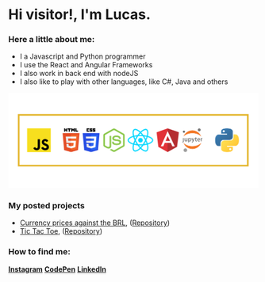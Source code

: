 <h1>Hi visitor!, I'm Lucas.</h1>

<h3>Here a little about me:</h3>
<ul>
  <li>I a Javascript and Python programmer</li>
  <li>I use the React and Angular Frameworks</li>
  <li>I also work in back end with nodeJS</li>
  <li>I also like to play with other languages, like C#, Java and others</li>
</ul>

<img src='languages.png'>

<h3>My posted projects</h3>
<ul>
  <li><a href='https://brl-currency-converter.vercel.app/'>Currency prices against the BRL</a>, (<a href='https://github.com/JoseLucasapp/currency-prices-against-the-BRL'>Repository</a>)</li>
  <li><a href='https://joselucasapp.github.io/Tic-tac-toe-game/'>Tic Tac Toe</a>, (<a href='https://github.com/JoseLucasapp/Tic-tac-toe-game'>Repository</a>)</li>
</ul>

<h3>How to find me: </h3>
<a href='https://www.instagram.com/jlucasgf/?hl=pt-br'><b>Instagram</b></a>
<a href='https://codepen.io/joselucasapp'><b>CodePen</b></a>
<a href='https://www.linkedin.com/in/jos%C3%A9-lucas-freitas-8ba524150/'><b>LinkedIn</b></a>

<!--
**JoseLucasapp/JoseLucasapp** is a ✨ _special_ ✨ repository because its `README.md` (this file) appears on your GitHub profile.

Here are some ideas to get you started:

- 🔭 I’m currently working on ...
- 🌱 I’m currently learning ...
- 👯 I’m looking to collaborate on ...
- 🤔 I’m looking for help with ...
- 💬 Ask me about ...
- 📫 How to reach me: ...
- 😄 Pronouns: ...
- ⚡ Fun fact: ...
-->
